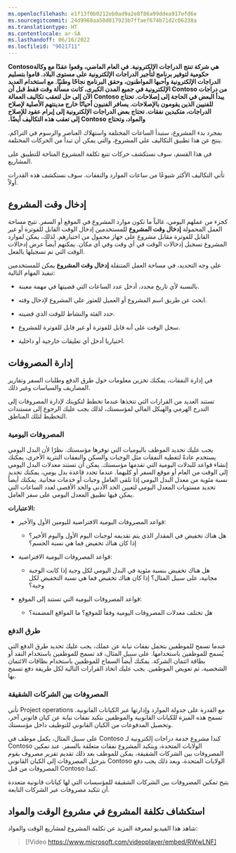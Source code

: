 ```yaml
---
ms.openlocfilehash: e1f13f0b0212eb0ad9a2e8f86a99ddea917efd6e
ms.sourcegitcommit: 24d9968aa50d817923b7ffaef674b71d2c06238a
ms.translationtype: HT
ms.contentlocale: ar-SA
ms.lasthandoff: 06/16/2022
ms.locfileid: "9021711"
---
```

**Contoso‬‏‫ هي شركة تنتج الدراجات الإلكترونية.‬ ‏‫في العام الماضي، وقعوا عقدًا مع وكالة حكومية لتوفير برنامج لتأجير الدراجات الإلكترونية على مستوى البلاد.‬ ‏‫قاموا بتسليم الدراجات الإلكترونية وأحبها المواطنون، ‏‫وحقق البرنامج نجاحًا وطنيًا.‬ ‏‫مع استخدام العديد من دراجات ‬‏‫Contoso‬‏‫ الإلكترونية في جميع المدن الكبرى، كانت مسألة وقت فقط قبل أن يبدأ البعض في الحاجة إلى إصلاحات.‬ ‏‫تحتاج Contoso‬‏‫ الآن إلى حل لتعقب تكاليف العمالة للفنيين الذين يقومون بالإصلاحات.‬ ‏‫يسافر الفنيون أحيانًا خارج مدينتهم الأصلية لإصلاح الدراجات، متكبدين نفقات.‬ ‏‫تحتاج بعض الدراجات الإلكترونية إلى إبرام عقود للإصلاح والمواد، وتحتاج ‬‏‫Contoso‬‏‫ إلى تعقب هذه التكاليف أيضًا.‬**

بمجرد بدء المشروع، ستبدأ الساعات المختلفة واستهلاك العناصر والرسوم في التراكم. ينتج عن هذا تطبيق التكاليف على المشروع، والتي يمكن أن تبدأ من الحركات المختلفة. 

في هذا القسم، سوف نستكشف حركات تتبع تكلفة المشروع المتاحة للتطبيق على المشاريع.

تأتي التكاليف الأكثر شيوعًا من ساعات الموارد والنفقات. سوف نستكشف هذه القدرات أولاً.

## <a name="project-time-entry"></a>إدخال وقت المشروع 

كجزء من عملهم اليومي، غالباً ما تكون موارد المشروع في الموقع أو السفر. تتيح مساحة العمل المحمولة **إدخال وقت المشروع** للمستخدمين إدخال الوقت القابل للفوترة أو غير القابل للفوترة مقابل مشروع على جهاز محمول من اختيارهم. لذلك، يمكن لموارد المشروع تسجيل إدخالات الوقت في أي وقت وفي أي مكان. يمكنهم أيضاً عرض إدخالات الوقت التي تم تسجيلها بالفعل.

على وجه التحديد، في مساحة العمل المتنقلة **إدخال وقت المشروع** يمكن للمستخدمين تنفيذ المهام التالية:

- بالنسبة لأي تاريخ محدد، أدخل عدد الساعات التي قضيتها في مهمة معينة.

- ابحث عن طريق اسم المشروع أو العميل للعثور على المشروع لإدخال وقته.

- حدد الفئة والنشاط للوقت الذي قضيته.

- سجل الوقت على أنه قابل للفوترة أو غير قابل للفوترة للمشروع.

- اختياريا أدخل أي تعليقات خارجية أو داخلية.

## <a name="expense-management"></a>إدارة المصروفات

في إدارة النفقات، يمكنك تخزين معلومات حول طرق الدفع وطلبات السفر وتقارير المصاريف والسياسات وغير ذلك.

تستند العديد من القرارات التي تتخذها عندما تخطط لتكوينك لإدارة المصروفات إلى التدرج الهرمي والهيكل المالي لمؤسستك، لذلك يجب عليك الرجوع إلى مستندات التخطيط لتلك المناطق.

### <a name="per-diems"></a>المصروفات اليومية

يجب عليك تحديد الموظف باليوميات التي توفرها مؤسستك. نظرًا لأن البدل اليومي يستخدم عادةً لتغطية النفقات مثل الوجبات والسكن والنفقات النثرية الأخرى، يمكنك إنشاء قواعد للبدلات اليومية التي تقدمها مؤسستك. يمكن أن تستند معدلات البدل اليومي إلى الوقت من العام أو موقع السفر أو كليهما. عندما تحدد قاعدة بدل يومي، يمكنك تحديد نسبة مئوية من معدل البدل اليومي إذا تلقى العامل وجبات أو خدمات مجانية. يمكنك أيضاً تحديد مستويات المعدل اليومي لتعيين الحد الأدنى والحد الأقصى لعدد الساعات التي يمكن فيها تطبيق المعدل اليومي على سفر العامل.

**الاعتبارات:** 

- قواعد المصروفات اليومية الافتراضية لليومين الأول والأخير:

    - هل هناك تخفيض في المقدار الذي يتم تقديمه لوجبات اليوم الأول واليوم الأخير؟ إذا كان هناك تخفيض فما هي نسبة الحسم؟

- قواعد المصروفات اليومية الافتراضية:

    - هل هناك تخفيض بنسبة مئوية في البدل اليومي لكل وجبة إذا كانت الوجبة مجانية، على سبيل المثال؟ إذا كان هناك تخفيض فما هي نسبة التخفيض لكل وجبة؟

- قواعد المصروفات اليومية التي تستند إلى الموقع:

    - هل تختلف معدلات المصروفات اليومية وفقاً للموقع؟ ما المواقع المضمنة؟

### <a name="payment-methods"></a>طرق الدفع

عندما تسمح للموظفين بتحمل نفقات نيابة عن عملك، يجب عليك تحديد طرق الدفع التي يُسمح للموظفين باستخدامها. على سبيل المثال، قد تسمح للموظفين باستخدام النقد أو بطاقة ائتمان الشركة. يمكنك أيضاً السماح للموظفين باستخدام بطاقات الائتمان الشخصية، ثم تعويض الموظفين. يجب عليك اتخاذ القرارات التالية لكل طريقة دفع تسمح بها.

### <a name="intercompany-expenses"></a>المصروفات بين الشركات الشقيقة

تأتي Project operations مع القدرة على جدولة الموارد وإدارتها عبر الكيانات القانونية. تسمح هذه الميزة للكيانات القانونية والموظفين بتكبد نفقات نيابة عن كيان قانوني آخر، وتحصيل المدفوعات من الكيان القانوني للتوظيف داخل مؤسستك. 

على سبيل المثال، يكمل موظف في Contoso كندا مشروع خدمة دراجات إلكترونية لـ Contoso الولايات المتحدة، ويتكبد المشروع نفقات متعلقة بالسفر. عند تمكين المصروفات بين الشركات الشقيقة، يمكن للموظف بعد ذلك تقديم تقرير مصروف يقوم بترحيل المصروفات إلى الكيان القانوني Contoso الولايات المتحدة، وبعد ذلك يجب دفع المصروفات من قبل Contoso كندا. 

يتيح تمكين المصروفات بين الشركات الشقيقة للمؤسسات التي لها كيانات قانونية متعددة أن تتكبد مصروفات عبر الشركات التابعة.

## <a name="explore-project-cost-on-a-time-and-materials-project"></a>استكشاف تكلفة المشروع في مشروع الوقت والمواد

شاهد هذا الفيديو لمعرفة المزيد عن تكلفة المشروع لمشاريع الوقت والمواد:

> [!Video https://www.microsoft.com/videoplayer/embed/RWwLNF]
